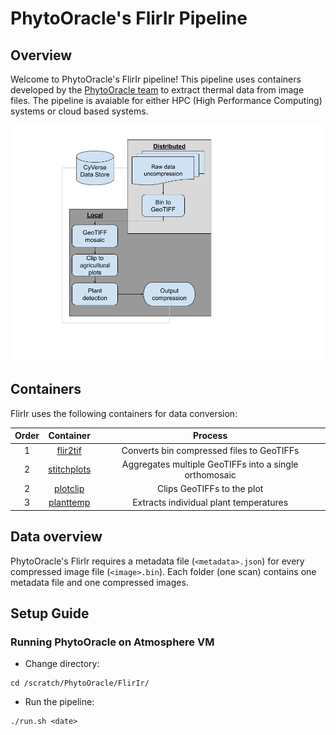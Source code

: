 # PhytoOracle's FlirIr Pipeline

## Overview
Welcome to PhytoOracle's FlirIr pipeline! This pipeline uses containers developed by the [PhytoOracle team](https://github.com/phytooracle) to extract thermal data from image files. The pipeline is avaiable for either HPC (High Performance Computing) systems or cloud based systems.

<p align="center">
    <img src="../pics/FLIR_pipeline.png" />
<p>

## Containers
FlirIr uses the following containers for data conversion:

|Order|Container|Process
|:-:|:-:|:-:|
1|[flir2tif](https://github.com/phytooracle/flir_bin_to_tif_s11)|Converts bin compressed files to GeoTIFFs|
2|[stitchplots](https://github.com/phytooracle/flir_field_stitch)|Aggregates multiple GeoTIFFs into a single orthomosaic|
2|[plotclip](https://github.com/phytooracle/rgb_flir_plot_clip_geojson)|Clips GeoTIFFs to the plot|
3|[planttemp](https://github.com/phytooracle/flir_plant_temp)|Extracts individual plant temperatures|

## Data overview
PhytoOracle's FlirIr requires a metadata file (`<metadata>.json`) for every compressed image file (`<image>.bin`). Each folder (one scan) contains one metadata file and one compressed images. 

## Setup Guide
### Running PhytoOracle on Atmosphere VM
- Change directory:
```
cd /scratch/PhytoOracle/FlirIr/
```

- Run the pipeline:
```
./run.sh <date>
```
